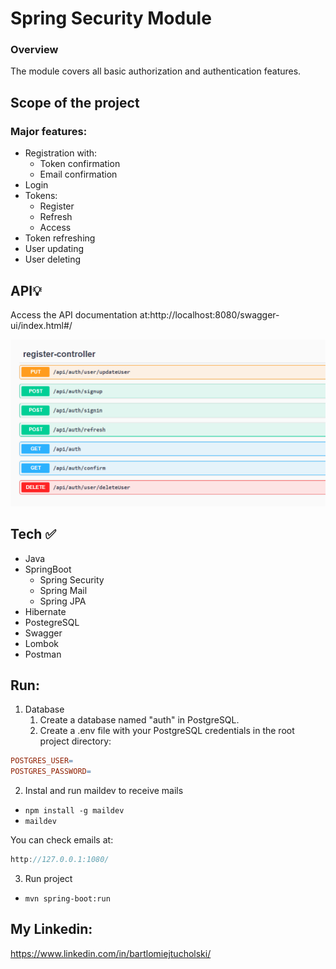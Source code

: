 # Spring Security Module
### Overview
The module covers all basic authorization and authentication features.

## Scope of the project

### Major features:
- Registration with:
  - Token confirmation
  - Email confirmation
- Login 
- Tokens:
  - Register
  - Refresh
  - Access
- Token refreshing
- User updating
- User deleting

## API💡
Access the API documentation at:http://localhost:8080/swagger-ui/index.html#/

![img.png](img.png)

 ## Tech ✅
- Java
- SpringBoot
  - Spring Security
  - Spring Mail
  - Spring JPA
- Hibernate
- PostegreSQL
- Swagger
- Lombok
- Postman

## Run:

1. Database 
   1. Create a database named "auth" in PostgreSQL.
   2. Create a .env file with your PostgreSQL credentials in the root project directory:
```makefile
POSTGRES_USER=
POSTGRES_PASSWORD=
```
2. Instal and run maildev to receive mails
- ```npm install -g maildev```
- ```maildev```

You can check emails at:
```java
http://127.0.0.1:1080/
```
3. Run project
- ```mvn spring-boot:run ```

## My Linkedin:
https://www.linkedin.com/in/bartlomiejtucholski/


 
